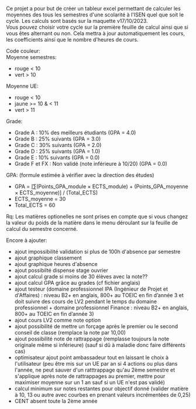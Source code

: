 Ce projet a pour but de créer un tableur excel permettant de calculer les moyennes des tous les semestres d'une scolarité à l'ISEN quel que soit le cycle. Les calculs sont basés sur la maquette v17/10/2023.  
Vous pouvez choisir votre cycle sur la première feuille de calcul ainsi que si vous êtes alternant ou non. Cela mettra à jour automatiquement les cours, les coefficients ainsi que le nombre d'heures de cours.  

Code couleur:  
  Moyenne semestres:  
  - rouge < 10  
  - vert > 10
  
  Moyenne UE:  
  - rouge < 10  
  - jaune >= 10 & < 11  
  - vert > 11

  Grade:
  - Grade A : 10% des meilleurs étudiants (GPA = 4.0)
  - Grade B : 25% suivants (GPA = 3.0)
  - Grade C : 30% suivants (GPA = 2.0)
  - Grade D : 25% suivants (GPA = 1.0)
  - Grade E : 10% suivants (GPA = 0.0)
  - Grade F et FX : Non validé (note inférieure à 10/20) (GPA = 0.0)

  GPA: (formule estimée à vérifier avec la direction des études)
  - GPA = [∑(Points_GPA_module × ECTS_module) + (Points_GPA_moyenne × ECTS_moyenne)] / (Total_ECTS)
  - ECTS_moyenne = 30
  - Total_ECTS = 60
  
Rq: Les matières optionelles ne sont prises en compte que si vous changez la valeur du poids de la matière dans le menu déroulant sur la feuille de calcul du semestre concerné.  
  
Encore à ajouter:
- ajout impossibilité validation si plus de 100h d'absence par semestre
- ajout graphique classement
- ajout graphique heures d'absence
- ajout possibilté dispense stage ouvrier
- ajout calcul grade si moins de 30 élèves avec la note??
- ajout calcul GPA grâce au grades (cf fichier anglais)
- ajout testeur (domaine professionnel IPA (Ingénieur de Projet et d'Affaires) : niveau B2+ en anglais, 800+ au TOEIC en fin d’année 3 et doit suivre des cours de LV2 pendant le temps du domaine professionnel + domaine professionnel Finance : niveau B2+ en anglais, 800+ au TOEIC en fin d’année 3)
- ajout cours LV2 comme note option
- ajout possibilité de mettre un forçage après le premier ou le second conseil de classe (remplace la note par 10,00)
- ajout possibilité note de rattrappage (remplasse toujours la note originale même si inférieure) (sauf si dû à maladie donc faire différents cas)
- optimisateur ajout point ambassadeur tout en laissant le choix à l'utilisateur (peu être mis sur un UE par an si 4 actions ou plus dans l'année, ne peut sauver d'un ratttrappage qu'au 2ème semestre et s'applique après note de rattrappages au premier, mettre pour maximiser moyenne sur un 1 an sauf si un UE n'est pas validé)
- calcul minimum sur notes restantes pour objectif donné (valider matière à 10, 13 ou autre avec courbes en prenant valeurs incrémentées de 0,25)
- CENT absent toute la 2ème année
